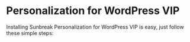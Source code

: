 # Personalization for WordPress VIP
Installing Sunbreak Personalization for WordPress VIP is easy, just follow these simple steps: